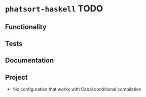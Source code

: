# `phatsort-haskell` TODO

## Functionality

## Tests

## Documentation

## Project

* Nix configuration that works with Cabal conditional compilation

